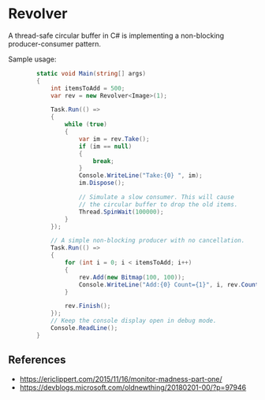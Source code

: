 # Revolver

A thread-safe circular buffer in C# is implementing a non-blocking producer-consumer pattern.

Sample usage:

```cs
        static void Main(string[] args)
        {
            int itemsToAdd = 500;
            var rev = new Revolver<Image>(1);

            Task.Run(() =>
            {
                while (true)
                {
                    var im = rev.Take();
                    if (im == null)
                    {
                        break;
                    }
                    Console.WriteLine("Take:{0} ", im);
                    im.Dispose();

                    // Simulate a slow consumer. This will cause
                    // the circular buffer to drop the old items.
                    Thread.SpinWait(100000);
                }
            });

            // A simple non-blocking producer with no cancellation.
            Task.Run(() =>
            {
                for (int i = 0; i < itemsToAdd; i++)
                {
                    rev.Add(new Bitmap(100, 100));
                    Console.WriteLine("Add:{0} Count={1}", i, rev.Count);
                }

                rev.Finish();
            });
            // Keep the console display open in debug mode.
            Console.ReadLine();
        }
```

## References
* https://ericlippert.com/2015/11/16/monitor-madness-part-one/
* https://devblogs.microsoft.com/oldnewthing/20180201-00/?p=97946
